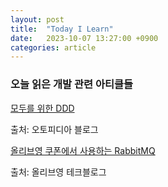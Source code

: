 ```yaml
---
layout: post
title:  "Today I Learn"
date:   2023-10-07 13:27:00 +0900
categories: article
---
```


### 오늘 읽은 개발 관련 아티클들

[모두를 위한 DDD][introduction-ddd]

출처: 오토피디아 블로그

[올리브영 쿠폰에서 사용하는 RabbitMQ][oliveyoung-rabbit-mq]

출처: 올리브영 테크블로그

[introduction-ddd]: https://blog.doctor-cha.com/introduction-to-domain-driven-design-for-everyone
[oliveyoung-rabbit-mq]: https://oliveyoung.tech/blog/2023-09-18/oliveyoung-coupon-rabbit/
